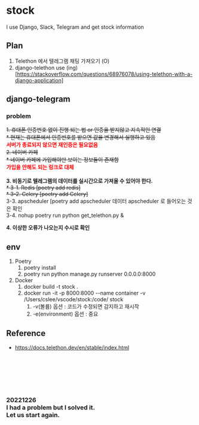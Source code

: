 # stock
I use Django, Slack, Telegram and get stock information

## Plan
1. Telethon 에서 텔레그램 채팅 가져오기 (O)
2. django-telethon use (ing)[https://stackoverflow.com/questions/68976078/using-telethon-with-a-django-application]

## django-telegram
### problem
~~1. 휴대폰 인증번호 없이 진행 되는 법 or 인증을 받지않고 지속적인 연결~~<br>
   ~~* 현재는 휴대폰에서 인증번호를 받으면 값을 변경해서 실행하고 있음~~<br>
**<span style="color:red;">서버가 종료되지 않으면 재인증은 필요없음**<br>
~~2. 네이버 카페~~<br>
   ~~* 네이버 카페에 가입해야만 보이는 정보들이 존재함~~<br>
**<span style="color:red;">가입을 안해도 되는 링크로 대체**<br>
<br>
**3. 비동기로 텔레그램의 데이터를 실시간으로 가져올 수 있어야 한다.**
<br>~~* 3-1. Redis [poetry add redis]~~
<br>~~* 3-2. Celery [poetry add Celery]~~
<br>3-3. apscheduler [poetry add apscheduler 데이터 apscheduler 로 들어오는 것은 확인
<br>3-4. nohup poetry run python get_telethon.py &



**4. 이상한 오류가 나오는지 수시로 확인**
## env
1. Poetry
   1. poetry install
   2. poetry run python manage.py runserver 0.0.0.0:8000
2. Docker
   1. docker build -t stock .
   2. docker run -it -p 8000:8000 --name container -v /Users/cslee/vscode/stock:/code/ stock
      1. -v(볼륨) 옵션 : 코드가 수정되면 감지하고 재시작
      2. -e(environment) 옵션 : 중요

## Reference
- https://docs.telethon.dev/en/stable/index.html

<br>
<br>
<br>
<br>
<br>
<h3>20221226<br>
I had a problem but I solved it.<br>
Let us start again.
</h3>